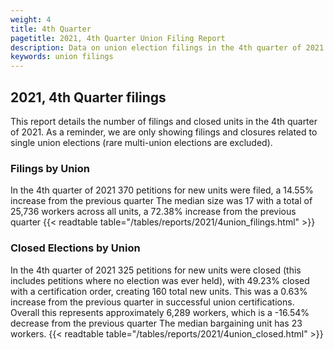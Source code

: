 ```yaml
---
weight: 4
title: 4th Quarter
pagetitle: 2021, 4th Quarter Union Filing Report
description: Data on union election filings in the 4th quarter of 2021
keywords: union filings
---
```


## 2021, 4th Quarter filings

This report details the number of filings and closed units in the 4th quarter of 2021. As a reminder, we are only showing filings and closures related to single union elections (rare multi-union elections are excluded).

### Filings by Union
In the 4th quarter of 2021 370 petitions for new units were filed, a 14.55% increase from the previous quarter The median size was 17 with a total of 25,736 workers across all units, a 72.38% increase from the previous quarter
{{< readtable table="/tables/reports/2021/4union_filings.html" >}}

### Closed Elections by Union
In the 4th quarter of 2021 325 petitions for new units were closed (this includes petitions where no election was ever held), with 49.23% closed with a certification order, creating 160 total new units. This was a 0.63% increase from the previous quarter in successful union certifications. Overall this represents approximately 6,289 workers, which is a -16.54% decrease from the previous quarter The median bargaining unit has 23 workers.
{{< readtable table="/tables/reports/2021/4union_closed.html" >}}
